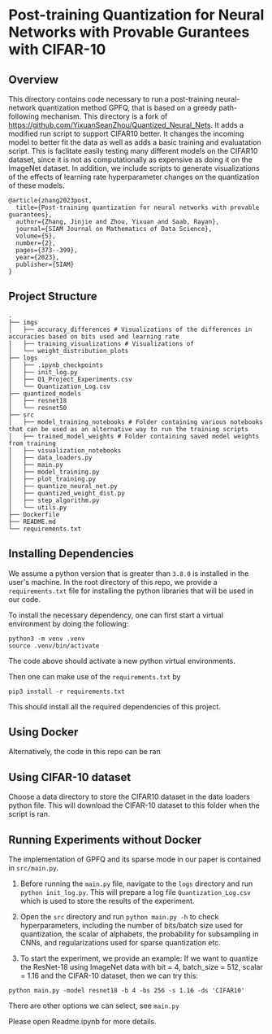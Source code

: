 # Post-training Quantization for Neural Networks with Provable Gurantees with CIFAR-10

## Overview 
This directory contains code necessary to run a post-training neural-network quantization method GPFQ, that
is based on a greedy path-following mechanism. This directory is a fork of https://github.com/YixuanSeanZhou/Quantized_Neural_Nets. It adds a modified run script to support CIFAR10 better. It changes the incoming model to better fit the data as well as adds a basic training and evaluatation script. This is faclitate easily testing many different models on the CIFAR10 dataset, since it is not as computationally as expensive as doing it on the ImageNet dataset. In addition, we include scripts to generate visualizations of the effects of learning rate hyperparameter changes on the quantization of these models.

    @article{zhang2023post,
      title={Post-training quantization for neural networks with provable guarantees},
      author={Zhang, Jinjie and Zhou, Yixuan and Saab, Rayan},
      journal={SIAM Journal on Mathematics of Data Science},
      volume={5},
      number={2},
      pages={373--399},
      year={2023},
      publisher={SIAM}
    }

## Project Structure
```plaintext
.
├── imgs
│   ├── accuracy_differences # Visualizations of the differences in accuracies based on bits used and learning rate
│   ├── training_visualizations # Visualizations of 
│   └── weight_distribution_plots
├── logs
│   ├── .ipynb_checkpoints
│   ├── init_log.py
│   ├── Q1_Project_Experiments.csv
│   └── Quantization_Log.csv
├── quantized_models
│   ├── resnet18
│   └── resnet50
├── src
│   ├── model_training_notebooks # Folder containing various notebooks that can be used as an alternative way to run the training scripts
│   ├── trained_model_weights # Folder containing saved model weights from training
│   ├── visualization_notebooks
│   ├── data_loaders.py
│   ├── main.py
│   ├── model_training.py
│   ├── plot_training.py
│   ├── quantize_neural_net.py
│   ├── quantized_weight_dist.py
│   ├── step_algorithm.py
│   └── utils.py
├── Dockerfile
├── README.md
└── requirements.txt
```

## Installing Dependencies
We assume a python version that is greater than `3.8.0` is installed in the user's 
machine. In the root directory of this repo, we provide a `requirements.txt` file for installing the python libraries that will be used in our code. 

To install the necessary dependency, one can first start a virtual environment
by doing the following: 
```
python3 -m venv .venv
source .venv/bin/activate
```
The code above should activate a new python virtual environments.

Then one can make use of the `requirements.txt` by 
```
pip3 install -r requirements.txt
```
This should install all the required dependencies of this project. 

## Using Docker
Alternatively, the code in this repo can be ran

## Using CIFAR-10 dataset
Choose a data directory to store the CIFAR10 dataset in the data loaders python file. This will download the CIFAR-10 dataset to this folder when the script is ran.

## Running Experiments without Docker

The implementation of GPFQ and its sparse mode in our paper is contained in `src/main.py`. 

1. Before running the `main.py` file, navigate to the `logs` directory and run `python init_log.py`. This will prepare a log file `Quantization_Log.csv` which is used to store the results of the experiment. 

2. Open the `src` directory and run `python main.py -h` to check hyperparameters, including the number of bits/batch size used for quantization, the scalar of alphabets, the probability for subsampling in CNNs, and regularizations used for sparse quantization etc.

3. To start the experiment, we provide an example: If we want to quantize the ResNet-18 using ImageNet data with bit = 4, batch_size = 512, scalar = 1.16 and the CIFAR-10 dataset, then we can try this:
```
python main.py -model resnet18 -b 4 -bs 256 -s 1.16 -ds 'CIFAR10'
```
There are other options we can select, see `main.py`

Please open Readme.ipynb for more details. 
